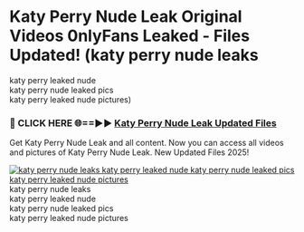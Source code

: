 # Katy Perry Nude Leak Original Videos 0nlyFans Leaked - Files Updated! (katy perry nude leaks<br>
katy perry leaked nude<br>
katy perry nude leaked pics<br>
katy perry leaked nude pictures)

<h3>🔴 CLICK HERE 🌐==►► <a href="https://tinyurl.com/2p9ay9w9" rel="nofollow">Katy Perry Nude Leak Updated Files</a></h3>

Get Katy Perry Nude Leak and all content. Now you can access all videos and pictures of Katy Perry Nude Leak. New Updated Files 2025!

[![katy perry nude leaks<br>
katy perry leaked nude<br>
katy perry nude leaked pics<br>
katy perry leaked nude pictures](https://i.imgur.com/KQgVmj3.gif)](https://tinyurl.com/2p9ay9w9)
katy perry nude leaks<br>
katy perry leaked nude<br>
katy perry nude leaked pics<br>
katy perry leaked nude pictures